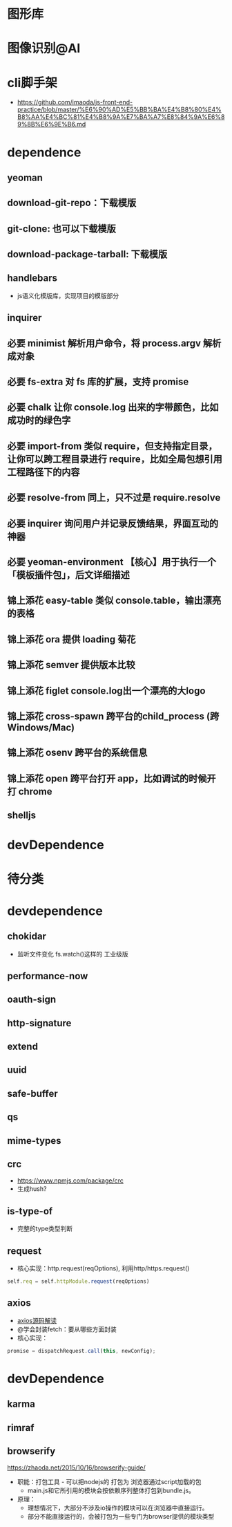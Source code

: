 # 图形库
# 图像识别@AI
# cli脚手架
- https://github.com/imaoda/js-front-end-practice/blob/master/%E6%90%AD%E5%BB%BA%E4%B8%80%E4%B8%AA%E4%BC%81%E4%B8%9A%E7%BA%A7%E8%84%9A%E6%89%8B%E6%9E%B6.md
# dependence
## yeoman
## download-git-repo：下载模版
## git-clone: 也可以下载模版
## download-package-tarball: 下载模版
## handlebars
- js语义化模版库，实现项目的模版部分
## inquirer
## 必要	minimist	解析用户命令，将 process.argv 解析成对象
## 必要	fs-extra	对 fs 库的扩展，支持 promise
## 必要	chalk	让你 console.log 出来的字带颜色，比如成功时的绿色字
## 必要	import-from	类似 require，但支持指定目录，让你可以跨工程目录进行 require，比如全局包想引用工程路径下的内容
## 必要	resolve-from	同上，只不过是 require.resolve
## 必要	inquirer	询问用户并记录反馈结果，界面互动的神器
## 必要	yeoman-environment	【核心】用于执行一个「模板插件包」，后文详细描述
## 锦上添花	easy-table	类似 console.table，输出漂亮的表格
## 锦上添花	ora	提供 loading 菊花
## 锦上添花	semver	提供版本比较
## 锦上添花	figlet	console.log出一个漂亮的大logo
## 锦上添花	cross-spawn	跨平台的child_process (跨 Windows/Mac)
## 锦上添花	osenv	跨平台的系统信息
## 锦上添花	open	跨平台打开 app，比如调试的时候开打 chrome
## shelljs
# devDependence
# 待分类
# devdependence
## chokidar
- 监听文件变化 fs.watch()这样的 工业级版
## performance-now
## oauth-sign
## http-signature
## extend
## uuid
## safe-buffer
## qs
## mime-types
## crc   
- https://www.npmjs.com/package/crc
- 生成hush?
## is-type-of
- 完整的type类型判断
## request
- 核心实现：http.request(reqOptions), 利用http/https.request()
```js
self.req = self.httpModule.request(reqOptions)
```

## axios
- [axios源码解读](https://juejin.cn/post/7016255507392364557)
- @学会封装fetch：要从哪些方面封装
- 核心实现：
```js
promise = dispatchRequest.call(this, newConfig);
```
# devDependence
## karma
## rimraf
## browserify
https://zhaoda.net/2015/10/16/browserify-guide/
- 职能：打包工具 - 可以把nodejs的 打包为 浏览器通过script加载的包
    - main.js和它所引用的模块会按依赖序列整体打包到bundle.js。
- 原理：
    - 理想情况下，大部分不涉及io操作的模块可以在浏览器中直接运行。
    - 部分不能直接运行的，会被打包为一些专门为browser提供的模块类型
